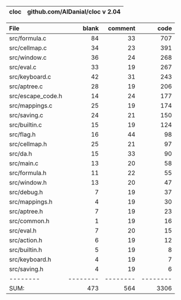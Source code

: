cloc|github.com/AlDanial/cloc v 2.04
--- | ---

File|blank|comment|code
:-------|-------:|-------:|-------:
src/formula.c|84|33|707
src/cellmap.c|34|23|391
src/window.c|36|24|268
src/eval.c|33|19|267
src/keyboard.c|42|31|243
src/aptree.c|28|19|206
src/escape_code.h|14|24|177
src/mappings.c|25|19|174
src/saving.c|24|21|150
src/builtin.c|15|19|124
src/flag.h|16|44|98
src/cellmap.h|25|21|97
src/da.h|15|33|90
src/main.c|13|20|58
src/formula.h|11|22|55
src/window.h|13|20|47
src/debug.h|7|19|37
src/mappings.h|4|19|30
src/aptree.h|7|19|23
src/common.h|1|19|16
src/eval.h|7|20|15
src/action.h|6|19|12
src/builtin.h|5|19|8
src/keyboard.h|4|19|7
src/saving.h|4|19|6
--------|--------|--------|--------
SUM:|473|564|3306
